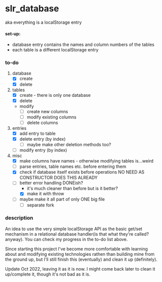 # slr_database

aka everything is a localStorage entry

#### set-up:
   - database entry contains the names and column numbers of the tables
   - each table is a different localStorage entry

### to-do

1. database
   - [x] create
   - [x] delete
2. tables
   - [x] create - there is only one database
   - [x] delete
   - modify
      - [ ] create new columns
      - [ ] modify existing columns
      - [ ] delete columns
3. entries
   - [x] add entry to table
   - [x] delete entry (by index)
      - [ ] maybe make other deletion methods too?
   - [ ] modify entry (by index)

4. misc
   - [x] make columns have names - otherwise modifying tables is...weird
   - [ ] parse entries, table names etc. before entering them
   - [x] check if database itself exists before operations NO NEED AS CONSTRUCTOR DOES THIS ALREADY
   - [ ] better error handling DONEish?
      - it's much cleaner than before but is it better?
      - [x] make it with throw

   - [ ] maybe make it all part of only ONE big file
      - [ ] separate fork

### description
An idea to use the very simple localStorage API as the basic get/set mechanism in a relational database handler(is that what they're called? anyway).
You can check my progress in the to-do list above. 

Since starting this project I've become more comfortable with learning about and modifying existing technologies rathen than building mine from the ground up, but I'll still finish this (eventually) and clean it up (definitely). 


Update Oct 2022, leaving it as it is now. I might come back later to clean it up/complete it, though it's not bad as it is.
